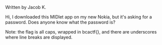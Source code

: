 Written by Jacob K.

Hi, I downloaded this MIDlet app on my new Nokia, but it's asking for a password. Does anyone know what the password is?

Note: the flag is all caps, wrapped in bcactf{}, and there are underscores where line breaks are displayed.
